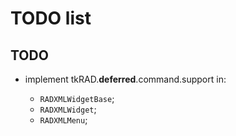 <!-- encoding: UTF-8 -->

# TODO list

## TODO

* implement tkRAD.**deferred**.command.support in:

    * `RADXMLWidgetBase`;
    * `RADXMLWidget`;
    * `RADXMLMenu`;
